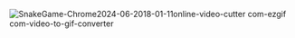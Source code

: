 ![SnakeGame-Chrome2024-06-2018-01-11online-video-cutter com-ezgif com-video-to-gif-converter](https://github.com/7manwon/JavaScript-Projects/assets/170089826/e56b897f-b724-44e7-845c-048647922ae4)
